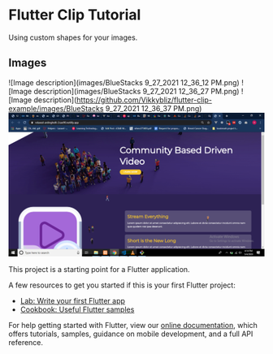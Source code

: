 # Flutter Clip Tutorial

Using custom shapes for your images.

## Images
![Image description](images/BlueStacks 9_27_2021 12_36_12 PM.png) ![Image description](images/BlueStacks 9_27_2021 12_36_27 PM.png) ![Image description](https://github.com/Vikkybliz/flutter-clip-example/images/BlueStacks 9_27_2021 12_36_37 PM.png) ![Image description](https://github.com/LarrySul/Parallax-Landing-Page/blob/master/src/img/Screenshot%20(285).png)

This project is a starting point for a Flutter application.

A few resources to get you started if this is your first Flutter project:

- [Lab: Write your first Flutter app](https://flutter.dev/docs/get-started/codelab)
- [Cookbook: Useful Flutter samples](https://flutter.dev/docs/cookbook)

For help getting started with Flutter, view our
[online documentation](https://flutter.dev/docs), which offers tutorials,
samples, guidance on mobile development, and a full API reference.
